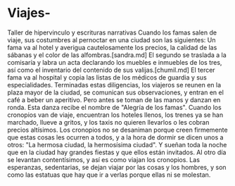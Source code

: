 # Viajes-
Taller de hipervinculo y escrituras narrativas 
Cuando los famas salen de viaje, sus costumbres al pernoctar en una ciudad son las siguientes:
Un fama va al hotel y averigua cautelosamente los precios, la calidad de las sábanas y el color de las alfombras.[sandra.md]
El segundo se traslada a la comisaría y labra un acta declarando los muebles e inmuebles de los tres, así como el inventario del contenido de sus valijas.[chumil.md]
El tercer fama va al hospital y copia las listas de los médicos de guardia y sus especialidades.
Terminadas estas diligencias, los viajeros se reunen en la plaza mayor de la ciudad, se comunican sus observaciones, y entran en el café a beber un aperitivo.
Pero antes se toman de las manos y danzan en ronda. Esta danza recibe el nombre de "Alegría de los famas".
Cuando los cronopios van de viaje, encuentran los hoteles llenos, los trenes ya se han marchado, llueve a gritos, y los taxis no quieren llevarlos o les cobran precios
altísimos.
Los cronopios no se desaniman porque creen firmemente que estas cosas les ocurren a todos, y a la hora de dormir se dicen unos a otros:
"La hermosa ciudad, la hermosísima ciudad". Y sueñan toda la noche que en la ciudad hay grandes fiestas y que ellos están invitados.
Al otro día se levantan contentísimos, y así es como viajan los cronopios.
Las esperanzas, sedentarias, se dejan viajar por las cosas y los hombres, y son como las estatuas que hay que ir a verlas porque ellas ni se molestan.

